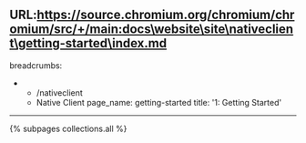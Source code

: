 URL:https://source.chromium.org/chromium/chromium/src/+/main:docs\website\site\nativeclient\getting-started\index.md
---
breadcrumbs:
- - /nativeclient
  - Native Client
page_name: getting-started
title: '1: Getting Started'
---

{% subpages collections.all %}
